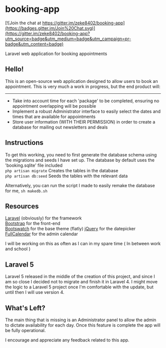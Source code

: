 # booking-app

[![Join the chat at https://gitter.im/zeke8402/booking-app](https://badges.gitter.im/Join%20Chat.svg)](https://gitter.im/zeke8402/booking-app?utm_source=badge&utm_medium=badge&utm_campaign=pr-badge&utm_content=badge)

Laravel web application for booking appointments

## Hello!
This is an open-source web application designed to allow users to book an appointment. This is very much a work in progress, but the end product will:
***
 - Take into account time for each 'package' to be completed, ensuring no appointment overlapping will be possible
 - Implement a robust Administrator interface to easily select the dates and times that are available for appointments
 - Store user information (WITH THEIR PERMISSION) in order to create a database for mailing out newsletters and deals


## Instructions
To get this working, you need to first generate the database schema using the migrations and seeds I have set up. The database by default uses the 'booking.sqlite' file included  
```php artisan migrate``` Creates the tables in the database  
```php artisan db:seed``` Seeds the tables with the relevant data  

Alternatively, you can run the script I made to easily remake the database for me, ```sh makedb.sh```

## Resources 
[Laravel](http://www.laravel.com) (obviously) for the framework  
[Bootstrap](http://www.getbootstrap.com) for the front-end  
[Bootswatch](http://www.bootswatch.com) for the base theme (flatly)
[jQuery](http://www.jquery.com) for the datepicker
[FullCalendar](http://fullcalendar.io) for the admin calendar

I will be working on this as often as I can in my spare time ( In between work and school )

## Laravel 5
Laravel 5 released in the middle of the creation of this project, and since I am so close I decided not to migrate and finish it in Laravel 4. I might move the logic to a Laravel 5 project once I'm comfortable with the update, but until then I will use version 4.

## What's Left?
The main thing that is missing is an Administrator panel to allow the admin to dictate availability for each day. Once this feature is complete the app will be fully operational.

I encourage and appreciate any feedback related to this app.
